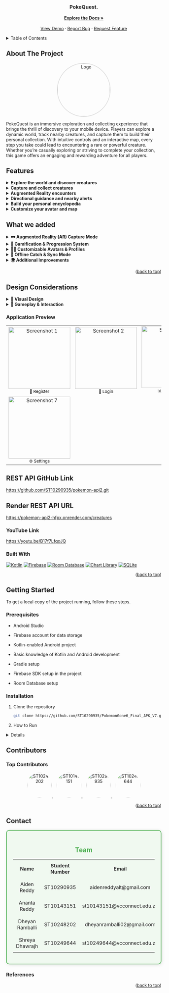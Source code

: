<a id="readme-top"></a>


<br />

<!--
Code attribution:
For this ReadMe this is the template I used:
othneildrew., 2024. Best-README-Template (version 1.1.2) [Source code]. Available at:< https://github.com/othneildrew/Best-README-Template.git> Accessed 26 April 2025].
 -->

<!-- Project Heading -->


## <h3 align="center">PokeQuest.</h3>

<p align="center">
  <a href="https://github.com/ST10290935/PokemonGone6_Final_APK_V7.git"><strong>Explore the Docs »</strong></a>
  <br />
  <br />
  <a href="https://github.com/ST10290935/PokemonGone6_Final_APK_V7.git">View Demo</a>
  ·
  <a href="https://github.com/ST10290935/PokemonGone6_Final_APK_V7.git/issues">Report Bug</a>
  ·
  <a href="https://github.com/ST10290935/PokemonGone6_Final_APK_V7.git/issues">Request Feature</a>
</p>


  


<!-- TABLE OF CONTENTS -->
<details>
  <summary>Table of Contents</summary>
  <ol>
    <li>
      <a href="#about-the-project">About The Project</a>
      <ul>
        <li><a href="#built-with">Built With</a></li>
      </ul>
    </li>
    <li>
      <a href="#getting-started">Getting Started</a>
      <ul>
        <li><a href="#prerequisites">Prerequisites</a></li>
        <li><a href="#installation">Installation</a></li>
      </ul>
    </li>
    <li><a href="#contributors">Contributing</a></li>
    <li><a href="#contact">Contact</a></li>
   
  </ol>
</details>

<!-- ABOUT THE PROJECT -->
## About The Project

 <p align="center">
  <img src="https://github.com/user-attachments/assets/774e55a9-0dee-4c91-acb7-a282fffcb0d5" alt="Logo" style="width: 170px; height: 170px; border-radius: 50%; object-fit: cover; border: 2px solid #ddd;">
</p>



PokeQuest is an immersive exploration and collecting experience that brings the thrill of discovery to your mobile device. Players can explore a dynamic world, track nearby creatures, and capture them to build their personal collection. With intuitive controls and an interactive map, every step you take could lead to encountering a rare or powerful creature. Whether you’re casually exploring or striving to complete your collection, this game offers an engaging and rewarding adventure for all players.

## Features
<details> <summary style="font-weight: bold;">Explore the world and discover creatures</summary> <p>Move around the in-game world and encounter wild creatures that appear randomly around you. Each area holds new surprises—rare, legendary, or even hidden creatures waiting to be found.</p> </details> <details> <summary style="font-weight: bold;">Capture and collect creatures</summary> <p>Engage with wild creatures and capture them to expand your collection. Every captured creature is stored in your in-game encyclopedia, where you can view their details and stats.</p> </details> <details> <summary style="font-weight: bold;">Augmented Reality encounters</summary> <p>Enable AR mode to see creatures appear through your phone’s camera as if they exist in the real world. Walk around, aim your device, and discover creatures right before your eyes.</p> </details> <details> <summary style="font-weight: bold;">Directional guidance and nearby alerts</summary> <p>Get real-time alerts and hints when new creatures appear nearby. The system guides you toward the correct direction, making exploration more interactive and exciting.</p> </details> <details> <summary style="font-weight: bold;">Build your personal encyclopedia</summary> <p>Every creature you capture is added to your encyclopedia. View their names, images, and stats, and try to complete your full collection by discovering them all.</p> </details> <details> <summary style="font-weight: bold;">Customize your avatar and map</summary> <p>Personalize your in-game character with custom avatars and explore the map in different themes or styles to match your playstyle.</p> </details>

## What we added
<details>
  <summary style="font-weight: bold;">🕶️ Augmented Reality (AR) Capture Mode</summary>
  <p>We implemented a fully functional AR Capture Mode that allows players to view and interact with creatures through their phone's camera, simulating real-world encounters.</p>
  <ul>
    <li>Players can toggle AR mode directly from the main interface using the AR Button.</li>
    <li>When activated, the app uses the device's camera feed as a background and overlays creature images in the environment.</li>
    <li>Players can tap or interact with these AR creatures to capture them just like on the main map.</li>
    <li>This mode works independently of map location, allowing immersive gameplay in any setting.</li>
  </ul>
  <p><strong>Enhancement Added:</strong> The AR system is lightweight and flexible, making it easy to extend with future 3D creature models or animations.</p>
</details>

<details>
  <summary style="font-weight: bold;">🎯 Gamification & Progression System</summary>
  <p>To promote activity and engagement, we introduced a step-based progression system tied to the device's movement sensors.</p>
  <ul>
    <li>The app tracks the player's real-world steps and updates an on-screen counter in real time.</li>
    <li>Players can earn experience points (XP) or rewards for walking or exploring, encouraging physical activity.</li>
    <li>A leaderboard system is under development to allow friendly competition among players, showcasing top explorers and collectors.</li>
  </ul>
  <p><strong>Enhancement Added:</strong> The game dynamically rewards players based on movement patterns, laying the foundation for achievements, badges, and daily goals in future updates.</p>
</details>

<details>
  <summary style="font-weight: bold;">🧍‍♂️ Customizable Avatars & Profiles</summary>
  <p>Players can now personalize their in-game presence with custom avatars and player information.</p>
  <ul>
    <li>The app provides a profile card at the bottom of the screen showing the player's name, avatar image, and step count.</li>
    <li>Users can update their details through the Settings screen, with future support planned for avatar selection and outfit customization.</li>
    <li>This system supports persistent data, ensuring that player information is retained across sessions.</li>
  </ul>
  <p><strong>Enhancement Added:</strong> The modular profile system allows easy expansion for themes, cosmetic upgrades, and linked achievements.</p>
</details>

<details>
  <summary style="font-weight: bold;">🔄 Offline Catch & Sync Mode</summary>
  <p>We designed the game to be playable even without an internet connection.</p>
  <ul>
    <li>Creature data and captured collections are stored locally using RoomDB, ensuring players can catch and view creatures offline.</li>
    <li>Once connectivity is restored, data can be synced with the server or backed up automatically to preserve progress.</li>
    <li>This feature guarantees uninterrupted gameplay regardless of network availability.</li>
  </ul>
  <p><strong>Enhancement Added:</strong> The local database architecture also enables smoother transitions between online and offline play, reducing lag and data loss.</p>
</details>

<details>
  <summary style="font-weight: bold;">🌍 Additional Improvements</summary>
  <p>Beyond the planned features, our implementation includes several unexpected upgrades that enhance user experience:</p>
  <ul>
    <li><strong>Dynamic Creature Spawning System</strong> — Creatures now spawn randomly around the player's location over a wider radius for better exploration balance.</li>
    <li><strong>Directional Guidance</strong> — The app provides compass-based hints and directional arrows to help locate nearby creatures.</li>
    <li><strong>Expanded Encyclopedia</strong> — A full in-game creature index tracks all captured and discovered creatures, with rich visual details.</li>
    <li><strong>Polished UI/UX Design</strong> — Enhanced button placement, responsive layouts, and consistent visual theming for an immersive experience.</li>
  </ul>
</details>
<p align="right">(<a href="#readme-top">back to top</a>)</p>

## Design Considerations

<details>
  <summary style="font-weight: bold;">🎨 Visual Design</summary>
  <ul>
    <li><strong>Map-Centered UI:</strong> The game's map is the main interface, ensuring players can intuitively navigate their surroundings.</li>
    <li><strong>Minimal Distraction:</strong> Clean overlays (buttons, compass, avatar card) maintain focus on exploration.</li>
    <li><strong>Vibrant Theme:</strong> Colorful icons and gradients reflect the spirit of adventure and discovery.</li>
    <li><strong>Consistent Visual Hierarchy:</strong> All buttons follow a clear visual pattern for quick recognition.</li>
  </ul>
</details>

<details>
  <summary style="font-weight: bold;">🧭 Gameplay & Interaction</summary>
  <ul>
    <li><strong>Dynamic Creature Spawning:</strong> Creatures spawn randomly around the player to encourage exploration.</li>
    <li><strong>Guiding Arrows:</strong> Visual indicators help locate nearby creatures.</li>
    <li><strong>Real-Time Movement:</strong> Player movement updates dynamically based on device sensors.</li>
    <li><strong>Touch Interaction:</strong> Simple tap-based AR capture interface ensures accessibility for all users.</li>
  </ul>
</details>

### Application Preview

<p align="center">
  <table>
    <tr>
      <td align="center">
        <img src="https://github.com/user-attachments/assets/8c5dfb30-5456-461e-9b42-e6405ffe5ee8" alt="Screenshot 1" width="200"><br>
        <sub>🔐 Register</sub>
      </td>
      <td align="center">
        <img src="https://github.com/user-attachments/assets/96789cc5-057b-47d8-bed9-251ea980dfd2" alt="Screenshot 2" width="200"><br>
        <sub>🔐 Login </sub>
      </td>
      <td align="center">
        <img src="https://github.com/user-attachments/assets/d21bc3d9-db51-4696-b73a-1c0ebbc508c3" alt="Screenshot 3" width="200"><br>
        <sub>📊 Main Screen</sub>
      </td>
      <td align="center">
        <img src="https://github.com/user-attachments/assets/e5602826-e756-4646-93b6-ef4bb40f7040" alt="Screenshot 4" width="200"><br>
        <sub>🥅 Captured</sub>
      </td>
      <td align="center">
        <img src="https://github.com/user-attachments/assets/87ca905a-b8d9-4c07-a3ec-f138c06731ea" alt="Screenshot 5" width="200"><br>
        <sub>📖 CreatureDex</sub>
      </td>
      <td align="center">
        <img src="https://github.com/user-attachments/assets/1354d64b-f6fc-4c01-8bd4-f8d92807be71" alt="Screenshot 6" width="200"><br>
        <sub>🕶️ AR</sub>
      </td>
    </tr>
    <tr>
      <td align="center">
        <img src="https://github.com/user-attachments/assets/b8c16cfc-de29-4ac1-ac68-6fd85f496ef1" alt="Screenshot 7" width="200"><br>
        <sub>⚙️ Settings</sub>
      </td>
      <td></td>
    </tr>
  </table>
</p>

## REST API GitHub Link

https://github.com/ST10290935/pokemon-api2.git

## Render REST API URL

https://pokemon-api2-hfpx.onrender.com/creatures
   
### YouTube Link

https://youtu.be/B17f7LfqxJQ

### Built With

[![Kotlin](https://img.shields.io/badge/Kotlin-7F52FF?style=for-the-badge&logo=kotlin&logoColor=white)](https://kotlinlang.org/)
[![Firebase](https://img.shields.io/badge/Firebase-FFCA28?style=for-the-badge&logo=firebase&logoColor=white)](https://firebase.google.com/)
[![Room Database](https://img.shields.io/badge/Room-Database-00796B?style=for-the-badge)](https://developer.android.com/training/data-storage/room)
[![Chart Library](https://img.shields.io/badge/Chart-Library-4CAF50?style=for-the-badge)](https://github.com/PhilJay/MPAndroidChart)
[![SQLite](https://img.shields.io/badge/SQLite-003B57?style=for-the-badge&logo=sqlite&logoColor=white)](https://www.sqlite.org/)


<p align="right">(<a href="#readme-top">back to top</a>)</p>

<!-- GETTING STARTED -->
## Getting Started

To get a local copy of the project running, follow these steps.

### Prerequisites

- Android Studio

- Firebase account for data storage

- Kotlin-enabled Android project 

- Basic knowledge of Kotlin and Android development

- Gradle setup
  
- Firebase SDK setup in the project 

- Room Database setup
### Installation

1. Clone the repository
   ```sh
   git clone https://github.com/ST10290935/PokemonGone6_Final_APK_V7.git
   
2. How to Run
<details>
  <div style="color: #333;">
    <p>Follow these steps to install and set up the <strong>PokeQuest</strong> app on your local machine:</p>
  <details>
      <summary style="font-weight: bold; color: #2196F3;">1. Clone the Repository</summary>
      <div style="color: #333;">
        <p>To get the source code, first clone the repository from GitHub:</p>
        <pre><code>git clone https://github.com/ST10290935/PokemonGone6_Final_APK_V7.git</code></pre>
        <p>This command will create a local copy of the repository on your machine. You can now navigate to the project folder.</p>
      </div>
    </details>

  <details>
      <summary style="font-weight: bold; color: #2196F3;">2. Open the Project in Android Studio</summary>
      <div style="color: #333;">
        <p>1. Launch <strong>Android Studio</strong>.</p>
        <p>2. In Android Studio, go to <strong>File</strong> → <strong>Open</strong>.</p>
        <p>3. Navigate to the folder where you cloned the repository (<strong>PokemonGone6_Final_APK_V7</strong>).</p>
        <p>4. Select the project folder and click <strong>OK</strong>. Android Studio will sync the project with Gradle.</p>
      </div>
    </details>

   <details>
      <summary style="font-weight: bold; color: #2196F3;">3. Install Dependencies</summary>
      <div style="color: #333;">
        <p>Once the project is opened, you need to install all the necessary dependencies and libraries for the app. Android Studio should automatically prompt you 
           to sync the project with Gradle. If this doesn't happen, follow these steps:</p>
        <p>1. In Android Studio, click <strong>File</strong> → <strong>Sync Project with Gradle Files</strong>.</p>
        <p>2. Wait for the Gradle build process to finish.</p>
        <p>This will download and install all required libraries and dependencies that are mentioned in the <strong>build.gradle</strong> files.</p>
      </div>
   </details>

   <details>
      <summary style="font-weight: bold; color: #2196F3;">4. Set Up Firebase</summary>
      <div style="color: #333;">
        <p>The app uses <strong>Firebase</strong> for data storage. Follow the steps below to configure Firebase:</p>
        <ol>
          <li>Go to the <a href="https://console.firebase.google.com/" target="_blank">Firebase Console</a>.</li>
          <li>Create a new project (or select an existing one).</li>
          <li>Follow the instructions to add an Android app to the Firebase project.</li>
          <li>Download the <strong>google-services.json</strong> file after configuring the Firebase project and add it to the <strong>app/</strong> directory of 
              your project in Android Studio.</li>
          <li>Make sure you have enabled the required Firebase services (e.g., Firestore, Firebase Authentication, etc.) depending on your needs.</li>
        </ol>
      </div>
   </details>

  <details>
      <summary style="font-weight: bold; color: #2196F3;">5. Set Up the Database</summary>
      <div style="color: #333;">
        <p>If your app uses <strong>Room Database</strong> for local storage, follow these steps to set it up:</p>
        <ol>
          <li>Make sure the Room dependency is included in your <strong>build.gradle</strong> file. If not, you can add the following to the 
          <strong>dependencies</strong> block:</li>
          <pre><code>implementation "androidx.room:room-runtime:2.3.0"
          kapt "androidx.room:room-compiler:2.3.0"</code></pre>
          <li>Sync the project again to install the Room library.</li>
        </ol>
      </div>
  </details>

  <details>
      <summary style="font-weight: bold; color: #2196F3;">6. Configure Android Emulator (Optional)</summary>
      <div style="color: #333;">
        <p>If you don't have an Android device connected to your computer, you can use an emulator to run the app. Follow these steps to set up an emulator:</p>
        <ol>
          <li>In Android Studio, go to <strong>Tools</strong> → <strong>Device Manager</strong>.</li>
          <li>Click on <strong>Create Virtual Device</strong>.</li>
          <li>Choose a device model and Android version to use.</li>
          <li>Follow the prompts to create and start the emulator.</li>
        </ol>
      </div>
  </details>

  <details>
      <summary style="font-weight: bold; color: #2196F3;">7. Run the Application</summary>
      <div style="color: #333;">
        <p>Once everything is set up, you can run the app by:</p>
        <ol>
          <li>Clicking the <strong>Run</strong> button (green triangle) in Android Studio.</li>
          <li>Choose your connected device or emulator.</li>
          <li>Wait for the app to build and launch.</li>
        </ol>
      </div>
  </details>

  <details>
      <summary style="font-weight: bold; color: #2196F3;">8. Verify Installation</summary>
      <div style="color: #333;">
        <p>After running the app, make sure to verify the following:</p>
        <ul>
          <li>The app should start without any errors.</li>
          <li>Firebase services (authentication, database) should be working as expected.</li>
          <li>Room Database (if used) should store and retrieve data correctly.</li>
        </ul>
      </div>
  </details>

  </div>
</details>

<!-- CONTRIBUTING -->

## Contributors

### Top Contributors

<p align="center">
  <a href="https://github.com/ST10248202" target="_blank">
    <img src="https://avatars.githubusercontent.com/u/128582074?v=4" width="80" height="80" style="border-radius: 50%;" alt="ST10248202"/>
  </a>
  &nbsp;&nbsp;
  <a href="https://github.com/ST10143151" target="_blank">
    <img src="https://avatars.githubusercontent.com/u/128127914?v=4" width="80" height="80" style="border-radius: 50%;" alt="ST10143151"/>
  </a>
  &nbsp;&nbsp;
  <a href="https://github.com/ST10290935" target="_blank">
    <img src="https://avatars.githubusercontent.com/u/128598477?v=4" width="80" height="80" style="border-radius: 50%;" alt="ST10290935"/>
  </a>
   &nbsp;&nbsp;
  <a href="https://github.com/ST10290935" target="_blank">
    <img src="https://avatars.githubusercontent.com/u/128413984?v=4" width="80" height="80" style="border-radius: 50%;" alt="ST10249644"/>
  </a>
</p>

<p align="right">(<a href="#readme-top">back to top</a>)</p>




<!-- CONTACT -->
## Contact

<div style="border: 2px solid #4CAF50; border-radius: 10px; padding: 20px; background-color: #f0f9f0; box-shadow: 2px 2px 12px rgba(0,0,0,0.1); text-align: center;">

  <h2 style="color: #4CAF50;">Team</h2>

  <table style="margin-left: auto; margin-right: auto; text-align: center; border-collapse: collapse;">
    <tr>
      <th style="padding: 10px; color: #333;">Name</th>
      <th style="padding: 10px; color: #333;">Student Number</th>
      <th style="padding: 10px; color: #333;">Email</th>
    </tr>
    <tr>
      <td style="padding: 10px;">Aiden Reddy</td>
      <td style="padding: 10px;">ST10290935</td>
      <td style="padding: 10px;">aidenreddyalt@gmail.com</td>
    </tr>
    <tr>
      <td style="padding: 10px;">Ananta Reddy</td>
      <td style="padding: 10px;">ST10143151</td>
      <td style="padding: 10px;">st10143151@vcconnect.edu.za</td>
    </tr>
    <tr>
      <td style="padding: 10px;">Dheyan Ramballi</td>
      <td style="padding: 10px;">ST10248202</td>
      <td style="padding: 10px;">dheyanramballi02@gmail.com</td>
    </tr>
    <tr>
      <td style="padding: 10px;">Shreya Dhawrajh</td>
      <td style="padding: 10px;">ST10249644</td>
      <td style="padding: 10px;">st10249644@vcconnect.edu.za</td>
    </tr>
  </table>

</div>


### References







<p align="right">(<a href="#readme-top">back to top</a>)</p>

